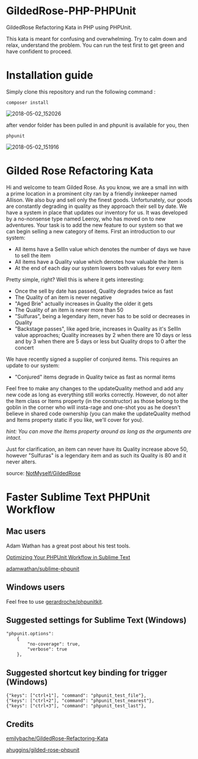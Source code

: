 # GildedRose-PHP-PHPUnit
GildedRose Refactoring Kata in PHP using PHPUnit.

This kata is meant for confusing and overwhelming. Try to calm down and relax, understand the problem. You can run the test first to get green and have confident to proceed.

# Installation guide

Simply clone this repository and run the following command :

```
composer install
```
![2018-05-02_152026](https://user-images.githubusercontent.com/18492477/39511089-b9fa34ac-4e1e-11e8-8a7d-d5abf2f579d8.png)

after vendor folder has been pulled in and phpunit is available for you, then

```
phpunit
```

![2018-05-02_151916](https://user-images.githubusercontent.com/18492477/39511088-b983b778-4e1e-11e8-853c-db00d238f56b.png)

# Gilded Rose Refactoring Kata

Hi and welcome to team Gilded Rose. As you know, we are a small inn with a 
prime location in a prominent city ran by a friendly innkeeper named 
Allison. We also buy and sell only the finest goods. Unfortunately, our 
goods are constantly degrading in quality as they approach their sell by 
date. We have a system in place that updates our inventory for us. It was 
developed by a no-nonsense type named Leeroy, who has moved on to new 
adventures. Your task is to add the new feature to our system so that we 
can begin selling a new category of items. First an introduction to our 
system:

- All items have a SellIn value which denotes the number of days we have 
to sell the item
- All items have a Quality value which denotes how valuable the item is
- At the end of each day our system lowers both values for every item

Pretty simple, right? Well this is where it gets interesting:

- Once the sell by date has passed, Quality degrades twice as fast
- The Quality of an item is never negative
- "Aged Brie" actually increases in Quality the older it gets
- The Quality of an item is never more than 50
- "Sulfuras", being a legendary item, never has to be sold or decreases 
in Quality
- "Backstage passes", like aged brie, increases in Quality as it's SellIn 
value approaches; Quality increases by 2 when there are 10 days or less 
and by 3 when there are 5 days or less but Quality drops to 0 after the 
concert

We have recently signed a supplier of conjured items. This requires an 
update to our system:

- "Conjured" items degrade in Quality twice as fast as normal items

Feel free to make any changes to the updateQuality method and add any 
new code as long as everything still works correctly. However, do not 
alter the Item class or Items property (in the constructor) as those belong to the goblin 
in the corner who will insta-rage and one-shot you as he doesn't 
believe in shared code ownership (you can make the updateQuality 
method and Items property static if you like, we'll cover for you). 

_hint: You can move the Items property around as long as the arguments are intact._

Just for clarification, an item can never have its Quality increase 
above 50, however "Sulfuras" is a legendary item and as such its 
Quality is 80 and it never alters.

source: [NotMyself/GildedRose](https://github.com/NotMyself/GildedRose)

# Faster Sublime Text PHPUnit Workflow

## Mac users

Adam Wathan has a great post about his test tools.

[Optimizing Your PHPUnit Workflow in Sublime Text](https://adamwathan.me/2017/01/16/optimizing-your-phpunit-workflow-in-sublime-text/)

[adamwathan/sublime-phpunit](https://github.com/adamwathan/sublime-phpunit)

## Windows users
Feel free to use [gerardroche/phpunitkit](https://github.com/gerardroche/sublime-phpunit).


## Suggested settings for Sublime Text (Windows)

```
"phpunit.options":
    {
        "no-coverage": true,
        "verbose": true
    },
```

## Suggested shortcut key binding for trigger (Windows)

```
{"keys": ["ctrl+1"], "command": "phpunit_test_file"},
{"keys": ["ctrl+2"], "command": "phpunit_test_nearest"},
{"keys": ["ctrl+3"], "command": "phpunit_test_last"},
```

## Credits

[emilybache/GildedRose-Refactoring-Kata](https://github.com/emilybache/GildedRose-Refactoring-Kata)

[ahuggins/gilded-rose-phpunit](https://github.com/ahuggins/gilded-rose-phpunit)
